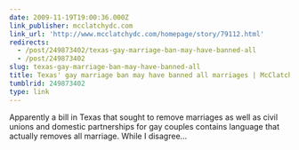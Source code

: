 ```yaml
---
date: 2009-11-19T19:00:36.000Z
link_publisher: mcclatchydc.com
link_url: 'http://www.mcclatchydc.com/homepage/story/79112.html'
redirects:
  - /post/249873402/texas-gay-marriage-ban-may-have-banned-all
  - /post/249873402
slug: texas-gay-marriage-ban-may-have-banned-all
title: Texas' gay marriage ban may have banned all marriages | McClatchy
tumblrid: 249873402
type: link
---
```

<p>Apparently a bill in Texas that sought to remove marriages as well as civil unions and domestic partnerships for gay couples contains language that actually removes all marriage. While I disagree&hellip;</p>
